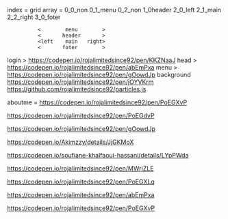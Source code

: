 index = 
grid array =  0_0_non 0_1_menu 0_2_non
              1_0header
              2_0_left 2_1_main 2_2_right
              3_0_foter

              <        menu        >
              <       header       >
              <left    main   right>
              <       foter        >
login > https://codepen.io/rojalimitedsince92/pen/KKZNaaJ
head  > https://codepen.io/rojalimitedsince92/pen/abEmPxa 
menu  > https://codepen.io/rojalimitedsince92/pen/gOowdJp
background 
https://codepen.io/rojalimitedsince92/pen/jOYVKrm
https://github.com/rojalimitedsince92/particles.js

aboutme =
https://codepen.io/rojalimitedsince92/pen/PoEGXvP


https://codepen.io/rojalimitedsince92/pen/PoEGdvP

https://codepen.io/rojalimitedsince92/pen/gOowdJp

https://codepen.io/Akimzzy/details/JjGKMoX

https://codepen.io/soufiane-khalfaoui-hassani/details/LYpPWda

https://codepen.io/rojalimitedsince92/pen/MWrjZLE

https://codepen.io/rojalimitedsince92/pen/PoEGXLq

https://codepen.io/rojalimitedsince92/pen/abEmPxa

https://codepen.io/rojalimitedsince92/pen/PoEGXvP